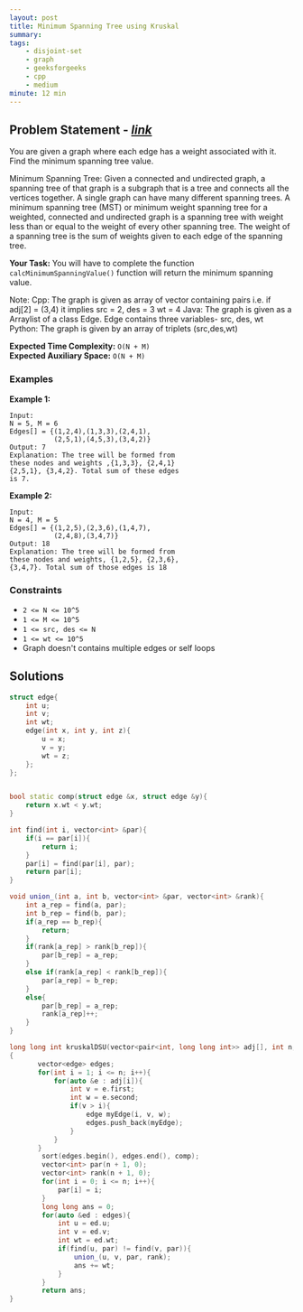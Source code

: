 ```yaml
---
layout: post
title: Minimum Spanning Tree using Kruskal                     
summary:
tags:
    - disjoint-set
    - graph
    - geeksforgeeks
    - cpp
    - medium
minute: 12 min
---
```


## Problem Statement - [*link*](https://practice.geeksforgeeks.org/batch-problems/minimum-spanning-tree3233/0/?track=DSASP-DisjointSet&batchId=154#)  

You are given a graph where each edge has a weight associated with it.  Find the minimum spanning tree value.

Minimum Spanning Tree: Given a connected and undirected graph, a spanning tree of that graph is a subgraph that is a tree and connects all the vertices together.  A single graph can have many different spanning trees.  A minimum spanning tree (MST) or minimum weight spanning tree for a weighted, connected and undirected graph is a spanning tree with weight less than or equal to the weight of every other spanning tree. The weight of a spanning tree is the sum of weights given to each edge of the spanning tree.

**Your Task:** 
You will have to complete the function `calcMinimumSpanningValue()` function will return the minimum spanning value.

Note:
Cpp: The graph is given as array of vector containing pairs i.e. if adj[2] = (3,4) it implies src = 2, des = 3 wt = 4
Java: The graph is given as a Arraylist of a class Edge. Edge contains three variables- src, des, wt
Python: The graph is given by an array of triplets (src,des,wt) 


**Expected Time Complexity:** `O(N + M)`              
**Expected Auxiliary Space:** `O(N + M)`


### Examples


**Example 1:**   
```
Input:
N = 5, M = 6 
Edges[] = {(1,2,4),(1,3,3),(2,4,1),
           (2,5,1),(4,5,3),(3,4,2)}
Output: 7
Explanation: The tree will be formed from
these nodes and weights ,{1,3,3}, {2,4,1}
{2,5,1}, {3,4,2}. Total sum of these edges
is 7.
```

**Example 2:**   
```
Input:
N = 4, M = 5
Edges[] = {(1,2,5),(2,3,6),(1,4,7),
           (2,4,8),(3,4,7)}
Output: 18
Explanation: The tree will be formed from
these nodes and weights, {1,2,5}, {2,3,6},
{3,4,7}. Total sum of those edges is 18
```


### Constraints

+ `2 <= N <= 10^5`
+ `1 <= M <= 10^5`
+ `1 <= src, des <= N`
+ `1 <= wt <= 10^5`
+ Graph doesn't contains multiple edges or self loops

## Solutions

```cpp
struct edge{
    int u;
    int v;
    int wt;
    edge(int x, int y, int z){
        u = x;
        v = y;
        wt = z;
    };
};


bool static comp(struct edge &x, struct edge &y){
    return x.wt < y.wt;
}

int find(int i, vector<int> &par){
    if(i == par[i]){
        return i;
    }
    par[i] = find(par[i], par);
    return par[i];
}

void union_(int a, int b, vector<int> &par, vector<int> &rank){
    int a_rep = find(a, par);
    int b_rep = find(b, par);
    if(a_rep == b_rep){
        return;
    }
    if(rank[a_rep] > rank[b_rep]){
        par[b_rep] = a_rep;
    }
    else if(rank[a_rep] < rank[b_rep]){
        par[a_rep] = b_rep;
    }
    else{
        par[b_rep] = a_rep;
        rank[a_rep]++;
    }
}

long long int kruskalDSU(vector<pair<int, long long int>> adj[], int n, int m) 
{
       vector<edge> edges;
       for(int i = 1; i <= n; i++){
           for(auto &e : adj[i]){
               int v = e.first;
               int w = e.second;
               if(v > i){
                   edge myEdge(i, v, w);
                   edges.push_back(myEdge);
               }
           }
       }
        sort(edges.begin(), edges.end(), comp);
        vector<int> par(n + 1, 0);
        vector<int> rank(n + 1, 0);
        for(int i = 0; i <= n; i++){
            par[i] = i;
        }
        long long ans = 0;
        for(auto &ed : edges){
            int u = ed.u;
            int v = ed.v;
            int wt = ed.wt;
            if(find(u, par) != find(v, par)){
                union_(u, v, par, rank);
                ans += wt;
            }
        }
        return ans;
}
```

